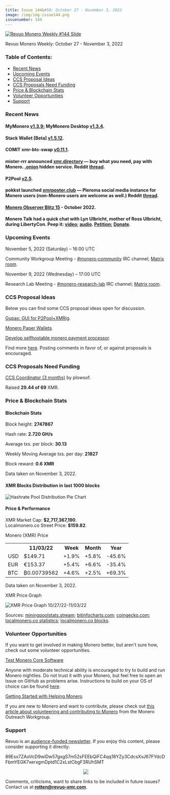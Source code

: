 ```yaml
---
title: Issue 144&#58; October 27 - November 3, 2022
image: /img/img-issue144.png
issuenumber: 144
---
```

[<img src="/img/img-issue144.png" alt="Revuo Monero Weekly #144 Slide" class="img-lead">](/issue-144.html)

<p class="text-lead">Revuo Monero Weekly: October 27 - November 3, 2022</p>
<!--more-->

<h3>Table of Contents:</h3>
<ul class="contents">
    <li><a href="#news">Recent News</a></li>
    <li><a href="#events">Upcoming Events</a></li>
    <li><a href="#ideas">CCS Proposal Ideas</a></li>
    <li><a href="#proposals">CCS Proposals Need Funding</a></li>
    <li><a href="#stats">Price & Blockchain Stats</a></li>
    <li><a href="#volunteer">Volunteer Opportunities</a></li>
    <li><a href="#support">Support</a></li>
</ul>

<h3 id="news">Recent News</h3>

<div class="newsbyte">
    <h4>MyMonero <a href="https://github.com/mymonero/mymonero-mobile/releases/tag/v1.3.9" target="_blank">v1.3.9</a>; MyMonero Desktop <a href="https://github.com/mymonero/mymonero-app-js/releases/tag/v1.3.4" target="_blank">v1.3.4</a>.</h4>
</div>

<div class="newsbyte">
    <h4>Stack Wallet [Beta] <a href="https://github.com/cypherstack/stack_wallet/releases/tag/build_0084" target="_blank">v1.5.12</a>.</h4>
</div>

<div class="newsbyte">
    <h4>COMIT xmr-btc-swap <a href="https://github.com/comit-network/xmr-btc-swap/releases/tag/0.11.1" target="_blank">v0.11.1</a>.</h4>
</div>

<div class="newsbyte">
    <h4>mister-rrr announced <a href="https://xmr.directory/" target="_blank">xmr.directory</a> — buy what you need, pay with Monero. <a href="http://crrqkbf5yhx3yz7cf5wa25bw74nuzks5fr6lb76ctmrbgv7jtp2e33ad.onion/" target="_blank">.onion</a> hidden service. Reddit <a href="https://teddit.adminforge.de/r/Monero/comments/yflx6i/xmrdirectory_buy_what_you_need_pay_with_monero/" target="_blank">thread</a>.</h4>
</div>

<div class="newsbyte">
    <h4>P2Pool <a href="https://github.com/SChernykh/p2pool/releases/tag/v2.5" target="_blank">v2.5</a>.</h4>
</div>

<div class="newsbyte">
    <h4>pokkst launched <a href="https://xmrposter.club/main/all" target="_blank">xmrposter.club</a> — Pleroma social media instance for Monero users (non-Monero users are welcome as well.) Reddit <a href="https://teddit.adminforge.de/r/Monero/comments/yedhxc/xmrposterclub_pleroma_social_media_instance_for/" target="_blank">thread</a>.</h4>
</div>

<div class="newsbyte">
    <h4><a href="https://monero.observer/monero-observer-blitz-october-2022/" target="_blank">Monero Observer Blitz 15</a> - October 2022.</h4>
</div>

<div class="newsbyte">
    <h4>Monero Talk had a quick chat with Lyn Ulbricht, mother of Ross Ulbricht, during LibertyCon. Peep it: <a href="https://piped.adminforge.de/watch?v=rw81q8NroAI" target="_blank">video</a>; <a href="https://www.monerotalk.live/mother-of-silk-road-founder-ross-ulbricht-who-is-serving-double-life-in-prison" target="_blank">audio</a>. <a href="https://www.change.org/p/clemency-for-ross-ulbricht-condemned-to-die-in-prison-for-an-e-commerce-website" target="_blank">Petition</a>; <a href="https://freeross.org/donate/" target="_blank">Donate</a>.</h4>
</div>

<h3 id="events">Upcoming Events</h3>

<div class="event">
    <p class="date" markdown="1">November 5, 2022 (Saturday) – 16:00 UTC</p>
    <p markdown="1">Community Workgroup Meeting - <a href="irc://irc.libera.chat/#monero-community" target="_blank">#monero-community</a> IRC channel; <a href="https://matrix.to/#/#monero-community:monero.social" target="_blank">Matrix room</a>.</p>
</div>

<div class="event">
    <p class="date" markdown="1">November 9, 2022 (Wednesday) – 17:00 UTC</p>
    <p markdown="1">Research Lab Meeting - <a href="irc://irc.libera.chat/#monero-research-lab" target="_blank">#monero-research-lab</a> IRC channel; <a href="https://matrix.to/#/#monero-research-lab:monero.social" target="_blank">Matrix room</a>.</p>
</div>

<h3 id="ideas">CCS Proposal Ideas</h3>

<p>Below you can find some CCS proposal ideas open for discussion.</p>

<div class="proposal">
<p><a href="https://repo.getmonero.org/monero-project/ccs-proposals/-/merge_requests/350" target="_blank">Gupax: GUI for P2Pool+XMRig</a>.</p>
</div>

<div class="proposal">
<p><a href="https://repo.getmonero.org/monero-project/ccs-proposals/-/merge_requests/352" target="_blank">Monero Paper Wallets</a>.</p>
</div>

<div class="proposal">
<p><a href="https://repo.getmonero.org/monero-project/ccs-proposals/-/merge_requests/345" target="_blank">Develop selfhostable monero payment processor</a>.</p>
</div>

<div class="proposal">
<p>Find more <a href="https://ccs.getmonero.org/ideas/" target="_blank">here</a>. Posting comments in favor of, or against proposals is encouraged.</p>
</div>

<h3 id="proposals">CCS Proposals Need Funding</h3>

<div class="proposal">
    <p><a href="https://ccs.getmonero.org/proposals/plowsof-com-rel.html" target="_blank">CCS Coordinator (3 months)</a> by plowsof.</p>
    <p>Raised <b>29.44 of 69</b> XMR.</p>
</div>

<h3 id="stats">Price & Blockchain Stats</h3>

<h4 class="stat">Blockchain Stats</h4>

<div class="bcstats">
    <p>Block height: <b>2747867</b></p>
    <p>Hash rate: <b>2.720 GH/s</b></p>
    <p>Average txs. per block: <b>30.13</b></p>
    <p>Weekly Moving Average txs. per day: <b>21827</b></p>
    <p>Block reward: <b>0.6 XMR</b></p>
</div>
<p class="note">Data taken on November 3, 2022.</p>

<h4 class="stat">XMR Blocks Distribution in last 1000 blocks</h4>
<p><img src="/img/hashrate-pool-distribution-11031.png" alt="Hashrate Pool Distribution Pie Chart"/></p>

<h4 class="stat" id="price-stat">Price & Performance</h4>

<div class="price-intro">XMR Market Cap: <b>$2,717,367,190</b>.<br/>Localmonero.co Street Price: <b>$159.82</b>.</div>

<p class="table-title">Monero (XMR) Price</p>
<table class="price-table">
  <tr class="row1">
    <th></th>
    <th>11/03/22</th>
    <th>Week</th>
    <th>Month</th>
    <th>Year</th>
  </tr>
  <tr>
    <td data-th="XMR to">USD</td>
    <td data-th="11/03/22">$149.71</td>
    <td data-th="Week" class="green">+1.9%</td>
    <td data-th="Month" class="green">+5.8%</td>
    <td data-th="Year" class="red">-45.6%</td>
  </tr>
  <tr class="row3">
    <td data-th="XMR to">EUR</td>
    <td data-th="11/03/22">€153.37</td>
    <td data-th="Week" class="green">+5.4%</td>
    <td data-th="Month" class="green">+6.6%</td>
    <td data-th="Year" class="red">-35.4%</td>
  </tr>
  <tr>
    <td data-th="XMR to">BTC</td>
    <td data-th="11/03/22">₿0.00739562</td>
    <td data-th="Week" class="green">+4.6%</td>
    <td data-th="Month" class="green">+2.5%</td>
    <td data-th="Year" class="green">+69.3%</td>
  </tr>
</table>
<p class="note">Data taken on November 3, 2022.</p>

<p class="table-title">XMR Price Graph</p>

![XMR Price Graph 10/27/22-11/03/22](/img/weekly-chart-11031.png "XMR Price Graph 10/27/22-11/03/22")

Sources: <a href="https://miningpoolstats.stream/monero" target="_blank">miningpoolstats.stream</a>; <a href="https://bitinfocharts.com/monero/" target="_blank">bitinfocharts.com</a>; <a href="https://www.coingecko.com/en/coins/monero" target="_blank">coingecko.com</a>; <a href="https://localmonero.co/statistics" target="_blank">localmonero.co statistics</a>; <a href="https://localmonero.co/blocks" target="_blank">localmonero.co blocks</a>.

<h3 id="volunteer">Volunteer Opportunities</h3>

<p>If you want to get involved in making Monero better, but aren't sure how, check out some volunteer opportunities.</p>

<div class="newsbyte">
    <p class="date"><a href="https://github.com/monero-project/monero" target="_blank">Test Monero Core Software</a></p>
    <p>Anyone with moderate technical ability is encouraged to try to build and run Monero nightlies. Do not trust it with your Monero, but feel free to open an Issue on GitHub as problems arise. Instructions to build on your OS of choice can be found <a href="https://github.com/monero-project/monero#compiling-monero-from-source" target="_blank">here</a>. </p>
</div>

<div class="newsbyte">
    <p class="date"><a href="https://github.com/monero-project/monero" target="_blank">Getting Started with Helping Monero</a></p>
    <p>If you are new to Monero and want to contribute, please check out <a href="https://www.monerooutreach.org/stories/getting-started-helping-monero.php" target="_blank">this article about volunteering and contributing to Monero</a> from the Monero Outreach Workgroup. </p>
</div>

<h3 id="support">Support</h3>

<p markdown="1">Revuo is an <a href="https://revuo-xmr.com/support/">audience-funded newsletter</a>. If you enjoy this content, please consider supporting it directly:</p>

<p class="address" markdown="1">89Esx7ZAoVcD9wiDw57gxgS7m52sFEEbQiFC4qq18YZy3CdcsXvJ67FYdcDFbmYEGK7xerxgmDptd1C2xLstCbgF3RUhSMT</p>

<p><center><a href="monero:89Esx7ZAoVcD9wiDw57gxgS7m52sFEEbQiFC4qq18YZy3CdcsXvJ67FYdcDFbmYEGK7xerxgmDptd1C2xLstCbgF3RUhSMT" class="qr"><img src="/img/donate-monero.jpg" style="max-width: 200px;"/></a></center></p>

Comments, criticisms, want to share links to be included in future issues? Contact us at **rotten@revuo-xmr.com**.
